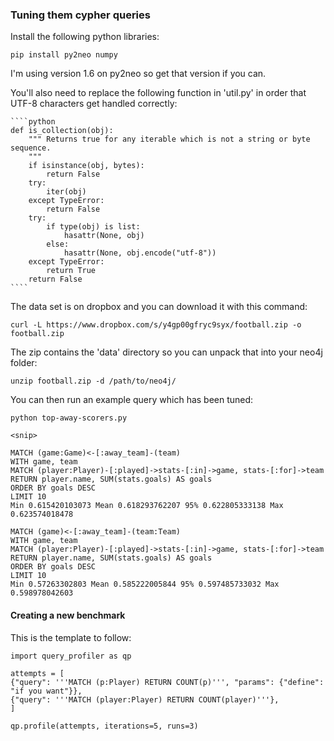 ### Tuning them cypher queries

Install the following python libraries:

    pip install py2neo numpy

I'm using version 1.6 on py2neo so get that version if you can.

You'll also need to replace the following function in 'util.py' in order that UTF-8 characters get handled correctly:

    ````python
    def is_collection(obj):
        """ Returns true for any iterable which is not a string or byte sequence.
        """
        if isinstance(obj, bytes):
            return False
        try:
            iter(obj)
        except TypeError:
            return False
        try:
            if type(obj) is list:
                hasattr(None, obj)
            else:
                hasattr(None, obj.encode("utf-8"))
        except TypeError:
            return True
        return False
    ````    

The data set is on dropbox and you can download it with this command:

    curl -L https://www.dropbox.com/s/y4gp00gfryc9syx/football.zip -o football.zip

The zip contains the 'data' directory so you can unpack that into your neo4j folder:

	unzip football.zip -d /path/to/neo4j/

You can then run an example query which has been tuned:

    python top-away-scorers.py
    
    <snip>

    MATCH (game:Game)<-[:away_team]-(team)
    WITH game, team
    MATCH (player:Player)-[:played]->stats-[:in]->game, stats-[:for]->team
    RETURN player.name, SUM(stats.goals) AS goals
    ORDER BY goals DESC
    LIMIT 10
    Min 0.615420103073 Mean 0.618293762207 95% 0.622805333138 Max 0.623574018478

    MATCH (game)<-[:away_team]-(team:Team)
    WITH game, team
    MATCH (player:Player)-[:played]->stats-[:in]->game, stats-[:for]->team
    RETURN player.name, SUM(stats.goals) AS goals
    ORDER BY goals DESC
    LIMIT 10
    Min 0.57263302803 Mean 0.585222005844 95% 0.597485733032 Max 0.598978042603

#### Creating a new benchmark

This is the template to follow:

    import query_profiler as qp

    attempts = [
    {"query": '''MATCH (p:Player) RETURN COUNT(p)''', "params": {"define": "if you want"}},
    {"query": '''MATCH (player:Player) RETURN COUNT(player)'''},
    ]

    qp.profile(attempts, iterations=5, runs=3)